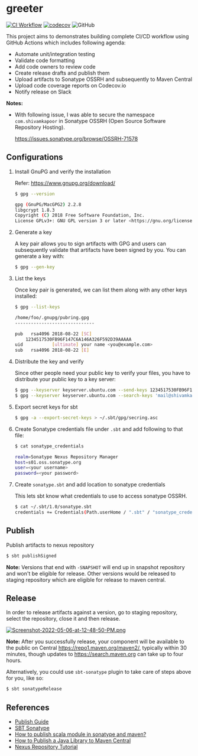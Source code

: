 # greeter

[![CI Workflow](https://github.com/iamsmkr/greeter/actions/workflows/ci.yml/badge.svg)](https://github.com/iamsmkr/greeter/actions/workflows/ci.yml)
[![codecov](https://codecov.io/gh/iamsmkr/greeter/branch/main/graph/badge.svg?token=01E1X7VC4I)](https://codecov.io/gh/iamsmkr/greeter)
![GitHub](https://img.shields.io/github/license/iamsmkr/greeter)

This project aims to demonstrates building complete CI/CD workflow using GitHub Actions which includes following agenda:
- Automate unit/integration testing
- Validate code formatting
- Add code owners to review code
- Create release drafts and publish them
- Upload artifacts to Sonatype OSSRH and subsequently to Maven Central
- Upload code coverage reports on Codecov.io
- Notify release on Slack

**Notes:**

- With following issue, I was able to secure the namespace `com.shivamkapoor` in Sonatype OSSRH (Open Source Software Repository Hosting).

    https://issues.sonatype.org/browse/OSSRH-71578
    

## Configurations
1. Install GnuPG and verify the installation

    Refer: https://www.gnupg.org/download/
    
    ```sh
    $ gpg --version

    gpg (GnuPG/MacGPG2) 2.2.8
    libgcrypt 1.8.3
    Copyright (C) 2018 Free Software Foundation, Inc.
    License GPLv3+: GNU GPL version 3 or later <https://gnu.org/licenses/gpl.html>
    ```

2. Generate a key

    A key pair allows you to sign artifacts with GPG and users can subsequently validate that artifacts have been signed by you. You can generate a key with:
    ```sh
    $ gpg --gen-key
    ```

3. List the keys

    Once key pair is generated, we can list them along with any other keys installed:
    
    ```sh
    $ gpg --list-keys

    /home/foo/.gnupg/pubring.gpg
    ------------------------------

    pub   rsa4096 2018-08-22 [SC]
        1234517530FB96F147C6A146A326F592D39AAAAA
    uid           [ultimate] your name <you@example.com>
    sub   rsa4096 2018-08-22 [E]
    ```

4. Distribute the key and verify

    Since other people need your public key to verify your files, you have to distribute your public key to a key server:
    
    ```sh
    $ gpg --keyserver keyserver.ubuntu.com --send-keys 1234517530FB96F147C6A146A326F592D39AAAAA
    $ gpg --keyserver keyserver.ubuntu.com --search-keys 'mail@shivamkapoor.com'
    ```

5. Export secret keys for sbt

    ```sh
    $ gpg -a --export-secret-keys > ~/.sbt/gpg/secring.asc
    ```

6. Create Sonatype credentials file under `.sbt` and add following to that file:

    ```sh
    $ cat sonatype_credentials

    realm=Sonatype Nexus Repository Manager
    host=s01.oss.sonatype.org
    user=<your username>
    password=<your password>
    ```

7. Create `sonatype.sbt` and add location to sonatype credentials

    This lets sbt know what credentials to use to access sonatype OSSRH.
    
    ```sh
    $ cat ~/.sbt/1.0/sonatype.sbt
    credentials += Credentials(Path.userHome / ".sbt" / "sonatype_credentials")
    ```

## Publish
Publish artifacts to nexus repository
```sh
$ sbt publishSigned
```

**Note:** Versions that end with `-SNAPSHOT` will end up in snapshot repository and won't be eligible for release. Other versions would be released to staging repository which are eligible for release to maven central.

## Release
In order to release artifacts against a version, go to staging repository, select the repository, close it and then release.

[![Screenshot-2022-05-06-at-12-48-50-PM.png](https://i.postimg.cc/8PHzDSHF/Screenshot-2022-05-06-at-12-48-50-PM.png)](https://postimg.cc/MvnSbggx)

**Note:** After you successfully release, your component will be available to the public on Central https://repo1.maven.org/maven2/, typically within 30 minutes, though updates to https://search.maven.org can take up to four hours.

Alternatively, you could use `sbt-sonatype` plugin to take care of steps above for you, like so:
```sh
$ sbt sonatypeRelease
```

## References
- [Publish Guide](https://central.sonatype.org/publish/publish-guide/)
- [SBT Sonatype](https://www.scala-sbt.org/1.x/docs/Using-Sonatype.html)
- [How to publish scala module in sonatype and maven?](https://stackoverflow.com/questions/57072002/how-to-publish-scala-module-in-sonatype-and-maven)
- [How to Publish a Java Library to Maven Central](https://www.youtube.com/watch?v=bxP9IuJbcDQ&ab_channel=Recursive)
- [Nexus Repository Tutorial](https://www.youtube.com/watch?v=yZFvJEygn_g&ab_channel=Intellipaat)
